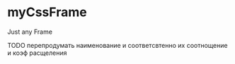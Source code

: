 # myCssFrame
Just any Frame 

TODO
перепродумать наименование
и соответсвтенно их соотнощение и коэф расщеления
